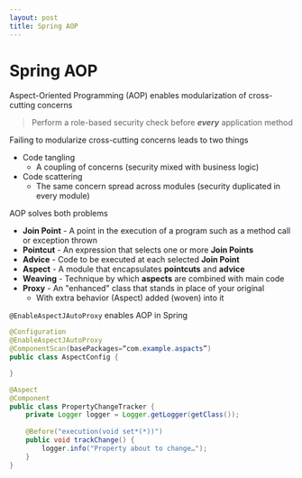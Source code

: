 ```yaml
---
layout: post
title: Spring AOP
---
```

# Spring AOP

Aspect-Oriented Programming (AOP) enables modularization of cross-cutting concerns
> Perform a role-based security check before **_every_** application method

Failing to modularize cross-cutting concerns leads to two things
- Code tangling
  - A coupling of concerns (security mixed with business logic)
- Code scattering
  - The same concern spread across modules (security duplicated in every module)
  
AOP solves both problems

- **Join Point** - A point in the execution of a program such as a method call or exception thrown
- **Pointcut** - An expression that selects one or more **Join Points**
- **Advice** - Code to be executed at each selected **Join Point**
- **Aspect** - A module that encapsulates **pointcuts** and **advice**
- **Weaving** - Technique by which **aspects** are combined with main code
- **Proxy** - An "enhanced" class that stands in place of your original
  - With extra behavior (Aspect) added (woven) into it

`@EnableAspectJAutoProxy` enables AOP in Spring


```java
@Configuration
@EnableAspectJAutoProxy
@ComponentScan(basePackages=“com.example.aspacts”)
public class AspectConfig {

}

@Aspect
@Component
public class PropertyChangeTracker {
    private Logger logger = Logger.getLogger(getClass());
    
    @Before("execution(void set*(*))")
    public void trackChange() {
        logger.info("Property about to change…");
    }
}


```